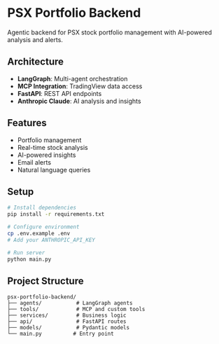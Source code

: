 # PSX Portfolio Backend

Agentic backend for PSX stock portfolio management with AI-powered analysis and alerts.

## Architecture

- **LangGraph**: Multi-agent orchestration
- **MCP Integration**: TradingView data access
- **FastAPI**: REST API endpoints
- **Anthropic Claude**: AI analysis and insights

## Features

- Portfolio management
- Real-time stock analysis
- AI-powered insights
- Email alerts
- Natural language queries

## Setup

```bash
# Install dependencies
pip install -r requirements.txt

# Configure environment
cp .env.example .env
# Add your ANTHROPIC_API_KEY

# Run server
python main.py
```

## Project Structure

```
psx-portfolio-backend/
├── agents/           # LangGraph agents
├── tools/            # MCP and custom tools
├── services/         # Business logic
├── api/              # FastAPI routes
├── models/           # Pydantic models
└── main.py          # Entry point
```
